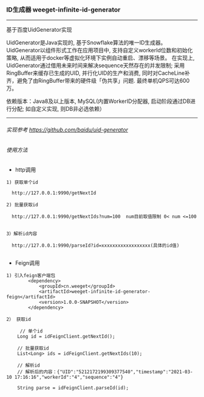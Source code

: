 ### ID生成器 weeget-infinite-id-generator
---
基于百度UidGenerator实现

UidGenerator是Java实现的, 基于Snowflake算法的唯一ID生成器。UidGenerator以组件形式工作在应用项目中, 支持自定义workerId位数和初始化策略, 从而适用于docker等虚拟化环境下实例自动重启、漂移等场景。 在实现上, UidGenerator通过借用未来时间来解决sequence天然存在的并发限制; 采用RingBuffer来缓存已生成的UID, 并行化UID的生产和消费, 同时对CacheLine补齐，避免了由RingBuffer带来的硬件级「伪共享」问题. 最终单机QPS可达600万。

依赖版本：Java8及以上版本, MySQL(内置WorkerID分配器, 启动阶段通过DB进行分配; 如自定义实现, 则DB非必选依赖）

---
###### 实现参考 https://github.com/baidu/uid-generator


###### 使用方法

* http调用
```
1) 获取单个id

  http://127.0.0.1:9990/getNextId

2) 批量获取id 

  http://127.0.0.1:9990/getNextIds?num=100  num目前取值限制 0< num <=100


3）解析id内容

  http://127.0.0.1:9990/parseId?id=xxxxxxxxxxxxxxxxxx(具体的id值)
    

```

* Feign调用
```
1) 引入feign客户端包
        <dependency>
            <groupId>cn.weeget</groupId>
            <artifactId>weeget-infinite-id-generator-feign</artifactId>
            <version>1.0.0-SNAPSHOT</version>
        </dependency>

2） 获取id
    
     // 单个id
    Long id = idFeignClient.getNextId();

    // 批量获取id
    List<Long> ids = idFeignClient.getNextIds(10);

    // 解析id
    // 解析后的内容：{"UID":"5212172199309377540","timestamp":"2021-03-10 17:16:16","workerId":"4","sequence":"4"}
    
    String parse = idFeignClient.parseId(id);
             

```